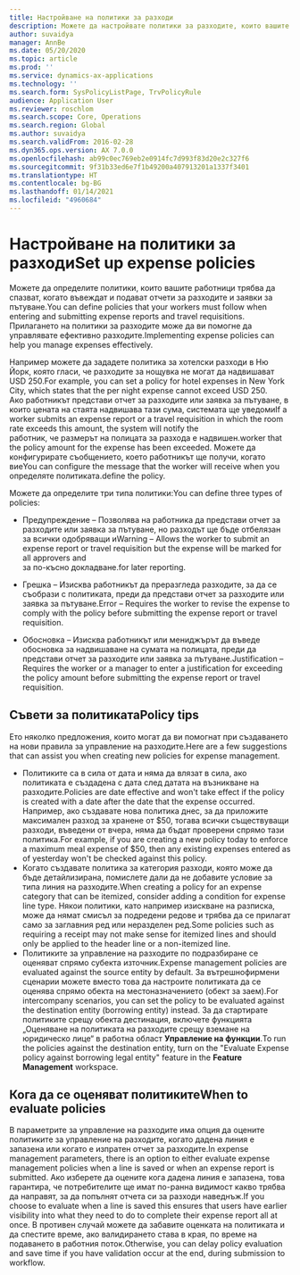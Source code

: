 ```yaml
---
title: Настройване на политики за разходи
description: Можете да настройвате политики за разходите, които вашите работници трябва да спазват, когато въвеждат и подават отчети за разходите и заявки за пътуване в Microsoft Dynamics 365 Finance.
author: suvaidya
manager: AnnBe
ms.date: 05/20/2020
ms.topic: article
ms.prod: ''
ms.service: dynamics-ax-applications
ms.technology: ''
ms.search.form: SysPolicyListPage, TrvPolicyRule
audience: Application User
ms.reviewer: roschlom
ms.search.scope: Core, Operations
ms.search.region: Global
ms.author: suvaidya
ms.search.validFrom: 2016-02-28
ms.dyn365.ops.version: AX 7.0.0
ms.openlocfilehash: ab99c0ec769eb2e0914fc7d993f83d20e2c327f6
ms.sourcegitcommit: 9f31b33ed6e7f1b49200a407913201a1337f3401
ms.translationtype: HT
ms.contentlocale: bg-BG
ms.lasthandoff: 01/14/2021
ms.locfileid: "4960684"
---
```

# <a name="set-up-expense-policies"></a><span data-ttu-id="70798-103">Настройване на политики за разходи</span><span class="sxs-lookup"><span data-stu-id="70798-103">Set up expense policies</span></span>

<span data-ttu-id="70798-104">Можете да определите политики, които вашите работници трябва да спазват, когато въвеждат и подават отчети за разходите и заявки за пътуване.</span><span class="sxs-lookup"><span data-stu-id="70798-104">You can define policies that your workers must follow when entering and submitting expense reports and travel requisitions.</span></span>         
<span data-ttu-id="70798-105">Прилагането на политики за разходите може да ви помогне да управлявате ефективно разходите.</span><span class="sxs-lookup"><span data-stu-id="70798-105">Implementing expense policies can help you manage expenses effectively.</span></span>         

<span data-ttu-id="70798-106">Например можете да зададете политика за хотелски разходи в Ню Йорк, която гласи, че разходите за нощувка не могат да надвишават USD 250.</span><span class="sxs-lookup"><span data-stu-id="70798-106">For example, you can set a policy for hotel expenses in New York City, which states that the per night expense cannot exceed USD 250.</span></span>       
<span data-ttu-id="70798-107">Ако работникът представи отчет за разходите или заявка за пътуване, в които цената на стаята надвишава тази сума, системата ще уведоми</span><span class="sxs-lookup"><span data-stu-id="70798-107">If a worker submits an expense report or a travel requisition in which the room rate exceeds this amount, the system will notify the</span></span>        
<span data-ttu-id="70798-108">работник, че размерът на полицата за разхода е надвишен.</span><span class="sxs-lookup"><span data-stu-id="70798-108">worker that the policy amount for the expense has been exceeded.</span></span> <span data-ttu-id="70798-109">Можете да конфигурирате съобщението, което работникът ще получи, когато вие</span><span class="sxs-lookup"><span data-stu-id="70798-109">You can configure the message that the worker will receive when you</span></span>        
<span data-ttu-id="70798-110">определяте политиката.</span><span class="sxs-lookup"><span data-stu-id="70798-110">define the policy.</span></span>      
        
<span data-ttu-id="70798-111">Можете да определите три типа политики:</span><span class="sxs-lookup"><span data-stu-id="70798-111">You can define three types of policies:</span></span>         
        
- <span data-ttu-id="70798-112">Предупреждение – Позволява на работника да представи отчет за разходите или заявка за пътуване, но разходът ще бъде отбелязан за всички одобряващи и</span><span class="sxs-lookup"><span data-stu-id="70798-112">Warning – Allows the worker to submit an expense report or travel requisition but the expense will be marked for all approvers and</span></span>        
  <span data-ttu-id="70798-113">за по-късно докладване.</span><span class="sxs-lookup"><span data-stu-id="70798-113">for later reporting.</span></span>        

- <span data-ttu-id="70798-114">Грешка – Изисква работникът да преразгледа разходите, за да се съобрази с политиката, преди да представи отчет за разходите или заявка за пътуване.</span><span class="sxs-lookup"><span data-stu-id="70798-114">Error – Requires the worker to revise the expense to comply with the policy before submitting the expense report or travel requisition.</span></span>       
 
 - <span data-ttu-id="70798-115">Обосновка – Изисква работникът или мениджърът да въведе обосновка за надвишаване на сумата на полицата, преди да представи отчет за разходите или заявка за пътуване.</span><span class="sxs-lookup"><span data-stu-id="70798-115">Justification – Requires the worker or a manager to enter a justification for exceeding the policy amount before submitting the expense report or travel requisition.</span></span>        

## <a name="policy-tips"></a><span data-ttu-id="70798-116">Съвети за политиката</span><span class="sxs-lookup"><span data-stu-id="70798-116">Policy tips</span></span>
<span data-ttu-id="70798-117">Ето няколко предложения, които могат да ви помогнат при създаването на нови правила за управление на разходите.</span><span class="sxs-lookup"><span data-stu-id="70798-117">Here are a few suggestions that can assist you when creating new policies for expense management.</span></span> 
* <span data-ttu-id="70798-118">Политиките са в сила от дата и няма да влязат в сила, ако политиката е създадена с дата след датата на възникване на разходите.</span><span class="sxs-lookup"><span data-stu-id="70798-118">Policies are date effective and won't take effect if the policy is created with a date after the date that the expense occurred.</span></span> <span data-ttu-id="70798-119">Например, ако създавате нова политика днес, за да приложите максимален разход за хранене от $50, тогава всички съществуващи разходи, въведени от вчера, няма да бъдат проверени спрямо тази политика.</span><span class="sxs-lookup"><span data-stu-id="70798-119">For example, if you are creating a new policy today to enforce a maximum meal expense of $50, then any existing expenses entered as of yesterday won't be checked against this policy.</span></span>
* <span data-ttu-id="70798-120">Когато създавате политика за категория разходи, която може да бъде детайлизирана, помислете дали да не добавите условие за типа линия на разходите.</span><span class="sxs-lookup"><span data-stu-id="70798-120">When creating a policy for an expense category that can be itemized, consider adding a condition for expense line type.</span></span> <span data-ttu-id="70798-121">Някои политики, като например изискване на разписка, може да нямат смисъл за подредени редове и трябва да се прилагат само за заглавния ред или неразделен ред.</span><span class="sxs-lookup"><span data-stu-id="70798-121">Some policies such as requiring a receipt may not make sense for itemized lines and should only be applied to the header line or a non-itemized line.</span></span> 
* <span data-ttu-id="70798-122">Политиките за управление на разходите по подразбиране се оценяват спрямо субекта източник.</span><span class="sxs-lookup"><span data-stu-id="70798-122">Expense management policies are evaluated against the source entity by default.</span></span> <span data-ttu-id="70798-123">За вътрешнофирмени сценарии можете вместо това да настроите политиката да се оценява спрямо обекта на местоназначението (обект за заем).</span><span class="sxs-lookup"><span data-stu-id="70798-123">For intercompany scenarios, you can set the policy to be evaluated against the destination entity (borrowing entity) instead.</span></span> <span data-ttu-id="70798-124">За да стартирате политиките срещу обекта дестинация, включете функцията „Оценяване на политиката на разходите срещу вземане на юридическо лице“ в работна област **Управление на функции**.</span><span class="sxs-lookup"><span data-stu-id="70798-124">To run the policies against the destination entity, turn on the "Evaluate Expense policy against borrowing legal entity" feature in the **Feature Management** workspace.</span></span>

## <a name="when-to-evaluate-policies"></a><span data-ttu-id="70798-125">Кога да се оценяват политиките</span><span class="sxs-lookup"><span data-stu-id="70798-125">When to evaluate policies</span></span>

<span data-ttu-id="70798-126">В параметрите за управление на разходите има опция да оцените политиките за управление на разходите, когато дадена линия е запазена или когато е изпратен отчет за разходите.</span><span class="sxs-lookup"><span data-stu-id="70798-126">In expense management parameters, there is an option to either evaluate expense management policies when a line is saved or when an expense report is submitted.</span></span> <span data-ttu-id="70798-127">Ако изберете да оцените кога дадена линия е запазена, това гарантира, че потребителите ще имат по-ранна видимост какво трябва да направят, за да попълнят отчета си за разходи наведнъж.</span><span class="sxs-lookup"><span data-stu-id="70798-127">If you choose to evaluate when a line is saved this ensures that users have earlier visibility into what they need to do to complete their expense report all at once.</span></span> <span data-ttu-id="70798-128">В противен случай можете да забавите оценката на политиката и да спестите време, ако валидирането става в края, по време на подаването в работния поток.</span><span class="sxs-lookup"><span data-stu-id="70798-128">Otherwise, you can delay policy evaluation and save time if you have validation occur at the end, during submission to workflow.</span></span>
